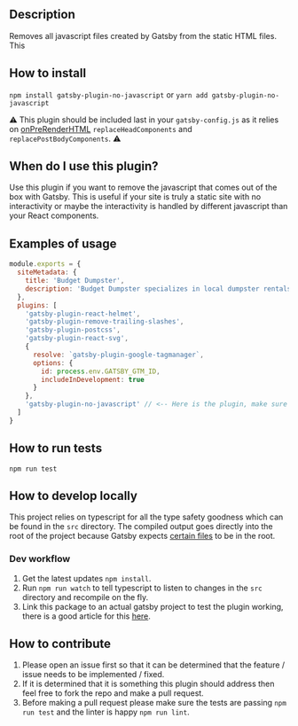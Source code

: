 ## Description

Removes all javascript files created by Gatsby from the static HTML files. This

## How to install

`npm install gatsby-plugin-no-javascript` or `yarn add gatsby-plugin-no-javascript`

:warning: This plugin should be included last in your `gatsby-config.js` as it relies on [onPreRenderHTML](https://www.gatsbyjs.org/docs/ssr-apis/#onPreRenderHTML)
`replaceHeadComponents` and `replacePostBodyComponents`. :warning:

## When do I use this plugin?

Use this plugin if you want to remove the javascript that comes out of the box with Gatsby. This is useful if your site is truly a static site with no interactivity or maybe the
interactivity is handled by different javascript than your React components.

## Examples of usage

```javascript
module.exports = {
  siteMetadata: {
    title: 'Budget Dumpster',
    description: 'Budget Dumpster specializes in local dumpster rentals for homeowners and contractors alike. Call us to rent a dumpster in your area.'
  },
  plugins: [
    'gatsby-plugin-react-helmet',
    'gatsby-plugin-remove-trailing-slashes',
    'gatsby-plugin-postcss',
    'gatsby-plugin-react-svg', 
    {
      resolve: `gatsby-plugin-google-tagmanager`,
      options: {
        id: process.env.GATSBY_GTM_ID,
        includeInDevelopment: true
      }
    },
    'gatsby-plugin-no-javascript' // <-- Here is the plugin, make sure it is included last in the plugins array.
  ]
}
```

## How to run tests
`npm run test`

## How to develop locally

This project relies on typescript for all the type safety goodness which can be found in the `src` directory. The compiled output goes directly into the root of the project because
Gatsby expects [certain files](https://www.gatsbyjs.org/docs/files-gatsby-looks-for-in-a-plugin/) to be in the root.

### Dev workflow

1. Get the latest updates `npm install`.
2. Run `npm run watch` to tell typescript to listen to changes in the `src` directory and recompile on the fly.
3. Link this package to an actual gatsby project to test the plugin working, there is a good article for this
[here](https://medium.com/@the1mills/how-to-test-your-npm-module-without-publishing-it-every-5-minutes-1c4cb4b369be).

## How to contribute

1. Please open an issue first so that it can be determined that the feature / issue needs to be implemented / fixed.
2. If it is determined that it is something this plugin should address then feel free to fork the repo and make a pull request.
3. Before making a pull request please make sure the tests are passing `npm run test` and the linter is happy `npm run lint`.
